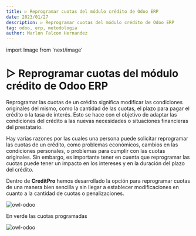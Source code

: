 ```yaml
---
title: ▷ Reprogramar cuotas del módulo crédito de Odoo ERP
date: 2023/01/27
description: ▷ Reprogramar cuotas del módulo crédito de Odoo ERP
tag: odoo, erp, metodologia
author: Marlon Falcon Hernandez
---
```

import Image from 'next/image'

# ▷ Reprogramar cuotas del módulo crédito de Odoo ERP
Reprogramar las cuotas de un crédito significa modificar las condiciones originales del mismo, como la cantidad de las cuotas, el plazo para pagar el crédito o la tasa de interés. Esto se hace con el objetivo de adaptar las condiciones del crédito a las nuevas necesidades o situaciones financieras del prestatario.

Hay varias razones por las cuales una persona puede solicitar reprogramar las cuotas de un crédito, como problemas económicos, cambios en las condiciones personales, o problemas para cumplir con las cuotas originales. Sin embargo, es importante tener en cuenta que reprogramar las cuotas puede tener un impacto en los intereses y en la duración del plazo del crédito.

Dentro de **CreditPro** hemos desarrollado la opción para reprogramar cuotas de una manera bien sencilla y sin llegar a establecer modificaciones en cuanto a la cantidad de cuotas o penalizaciones.

<Image
  src="/images/posts/reprogramar-1.png"
  alt="owl-odoo"
  width={612}
  height={331}
  priority
  className="next-image"
/>

En verde las cuotas programadas

<Image
  src="/images/posts/reprogramar-2.png"
  alt="owl-odoo"
  width={779}
  height={230}
  priority
  className="next-image"
/>
